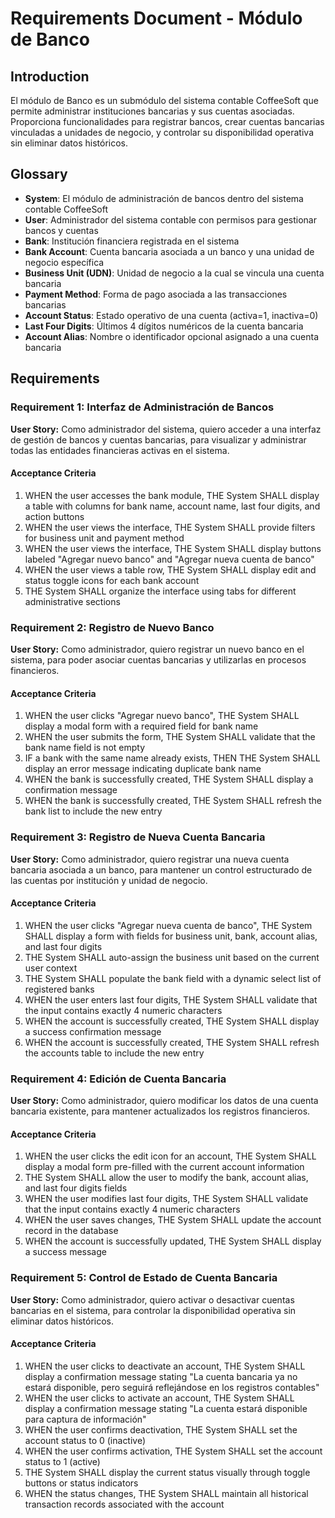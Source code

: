 # Requirements Document - Módulo de Banco

## Introduction

El módulo de Banco es un submódulo del sistema contable CoffeeSoft que permite administrar instituciones bancarias y sus cuentas asociadas. Proporciona funcionalidades para registrar bancos, crear cuentas bancarias vinculadas a unidades de negocio, y controlar su disponibilidad operativa sin eliminar datos históricos.

## Glossary

- **System**: El módulo de administración de bancos dentro del sistema contable CoffeeSoft
- **User**: Administrador del sistema contable con permisos para gestionar bancos y cuentas
- **Bank**: Institución financiera registrada en el sistema
- **Bank Account**: Cuenta bancaria asociada a un banco y una unidad de negocio específica
- **Business Unit (UDN)**: Unidad de negocio a la cual se vincula una cuenta bancaria
- **Payment Method**: Forma de pago asociada a las transacciones bancarias
- **Account Status**: Estado operativo de una cuenta (activa=1, inactiva=0)
- **Last Four Digits**: Últimos 4 dígitos numéricos de la cuenta bancaria
- **Account Alias**: Nombre o identificador opcional asignado a una cuenta bancaria

## Requirements

### Requirement 1: Interfaz de Administración de Bancos

**User Story:** Como administrador del sistema, quiero acceder a una interfaz de gestión de bancos y cuentas bancarias, para visualizar y administrar todas las entidades financieras activas en el sistema.

#### Acceptance Criteria

1. WHEN the user accesses the bank module, THE System SHALL display a table with columns for bank name, account name, last four digits, and action buttons
2. WHEN the user views the interface, THE System SHALL provide filters for business unit and payment method
3. WHEN the user views the interface, THE System SHALL display buttons labeled "Agregar nuevo banco" and "Agregar nueva cuenta de banco"
4. WHEN the user views a table row, THE System SHALL display edit and status toggle icons for each bank account
5. THE System SHALL organize the interface using tabs for different administrative sections

### Requirement 2: Registro de Nuevo Banco

**User Story:** Como administrador, quiero registrar un nuevo banco en el sistema, para poder asociar cuentas bancarias y utilizarlas en procesos financieros.

#### Acceptance Criteria

1. WHEN the user clicks "Agregar nuevo banco", THE System SHALL display a modal form with a required field for bank name
2. WHEN the user submits the form, THE System SHALL validate that the bank name field is not empty
3. IF a bank with the same name already exists, THEN THE System SHALL display an error message indicating duplicate bank name
4. WHEN the bank is successfully created, THE System SHALL display a confirmation message
5. WHEN the bank is successfully created, THE System SHALL refresh the bank list to include the new entry

### Requirement 3: Registro de Nueva Cuenta Bancaria

**User Story:** Como administrador, quiero registrar una nueva cuenta bancaria asociada a un banco, para mantener un control estructurado de las cuentas por institución y unidad de negocio.

#### Acceptance Criteria

1. WHEN the user clicks "Agregar nueva cuenta de banco", THE System SHALL display a form with fields for business unit, bank, account alias, and last four digits
2. THE System SHALL auto-assign the business unit based on the current user context
3. THE System SHALL populate the bank field with a dynamic select list of registered banks
4. WHEN the user enters last four digits, THE System SHALL validate that the input contains exactly 4 numeric characters
5. WHEN the account is successfully created, THE System SHALL display a success confirmation message
6. WHEN the account is successfully created, THE System SHALL refresh the accounts table to include the new entry

### Requirement 4: Edición de Cuenta Bancaria

**User Story:** Como administrador, quiero modificar los datos de una cuenta bancaria existente, para mantener actualizados los registros financieros.

#### Acceptance Criteria

1. WHEN the user clicks the edit icon for an account, THE System SHALL display a modal form pre-filled with the current account information
2. THE System SHALL allow the user to modify the bank, account alias, and last four digits fields
3. WHEN the user modifies last four digits, THE System SHALL validate that the input contains exactly 4 numeric characters
4. WHEN the user saves changes, THE System SHALL update the account record in the database
5. WHEN the account is successfully updated, THE System SHALL display a success message

### Requirement 5: Control de Estado de Cuenta Bancaria

**User Story:** Como administrador, quiero activar o desactivar cuentas bancarias en el sistema, para controlar la disponibilidad operativa sin eliminar datos históricos.

#### Acceptance Criteria

1. WHEN the user clicks to deactivate an account, THE System SHALL display a confirmation message stating "La cuenta bancaria ya no estará disponible, pero seguirá reflejándose en los registros contables"
2. WHEN the user clicks to activate an account, THE System SHALL display a confirmation message stating "La cuenta estará disponible para captura de información"
3. WHEN the user confirms deactivation, THE System SHALL set the account status to 0 (inactive)
4. WHEN the user confirms activation, THE System SHALL set the account status to 1 (active)
5. THE System SHALL display the current status visually through toggle buttons or status indicators
6. WHEN the status changes, THE System SHALL maintain all historical transaction records associated with the account
